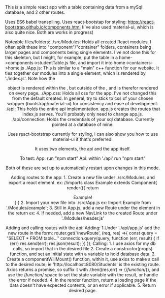 This is a simple react app with a table containing data from a mySql database,
and 2 other routes.

Uses ES6 babel transpiling.
Uses react-bootstap for styling:
    https://react-bootstrap.github.io/components.html
    (I've also used material-ui, which is also quite nice. Both are works in progress)

Noteable files/folders:
    ./src/Modules:
        Holds all created React modules. I often split these into "component"/"container"
        folders, containers being larger pages and components being single elements. I've
        not done this for this skeleton, but I might, for example, put the table in a
        home->components->studentTable.js file, and import it into
        home->containers->home.js
    ./App.js:
        This is similar to a "main" c++ function for our website. It ties together our
        modules into a single element, which is rendered by './index.js'. Note how the
        <Header> object is rendered within the <Router>, but outside of the <Switch>, and
        is therefor rendered on every page.
    ./App.css:
        Holds all css for the app. I've not changed this from the default created. In general,
        try to stick to css of your chosen wrapper (bootstrap/material-ui) for consistency and
        ease of development.
    ./api:
        This holds the entire api implementation. app.js creates the routes that index.js
        serves. You'll probably only need to change app.js.
    ./api/connection:
        Holds the credentials of your sql database. Currently pointed at a database of mine.

Uses react-bootstrap currently for styling, I can also show you
how to use material-ui if that's preferred.

It uses two elements, the api and the app itself.

To test:
    App:
        run "npm start"
    Api:
        within './api' run "npm start"

Both of these are set up to automatically restart upon changes in this mode.

Adding routes to the app:
    1. Create a new file under ./src/Modules, and export a react element.
        ex:
            //imports
            class Example extends Component{
                render(){
                    return <div>Example!</div>
                }
            }
    2. Import your new file into ./src/App.js
        ex:
            Import Example from './Modules/example';
    3. Still in App.js, add a new Route under the <Switch> element in the return
        ex:
            <Route exact path="/" component={Home}/>
    4. If needed, add a new NavLink to the created Route under './Modules/header.js'

Adding and calling routes with the api:
    Adding:
    1.Under './api/app.js' add the new route in the form:
        router.get('/newRoute', (req, res) =>{
            const query = "SELECT * FROM table..."
            connection.query(query, function (err, result) {
                if (err)
                    res.send(err);
                res.json(result);
            })
        });
    Calling:
    1. I use axios for my db calls, so import that in the desired file
    2. Create a constructor(props) function, and set an initial state with
       a variable to hold database data.
    3. Create a componentWillMount() function, within it, use axios to make a call to
       the desired route; ie 'http://localhost:8080/Students' is the existing route.
       Axios returns a promise, so suffix it with .then((res,err) => {/*function*/}),
       and use the /*function*/ space to set the state variable with the result, or handle
       the error if needed.
    4. In the render function, return a loading page if the data doesn't have expected
       contents, or an error if applicable.
    5. Return desired page.